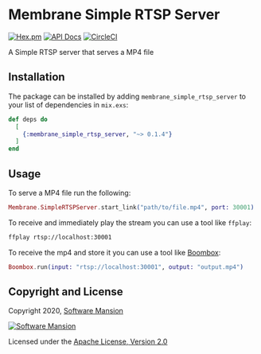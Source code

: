 # Membrane Simple RTSP Server

[![Hex.pm](https://img.shields.io/hexpm/v/membrane_simple_rtsp_server.svg)](https://hex.pm/packages/membrane_simple_rtsp_server)
[![API Docs](https://img.shields.io/badge/api-docs-yellow.svg?style=flat)](https://hexdocs.pm/membrane_simple_rtsp_server)
[![CircleCI](https://circleci.com/gh/membraneframework-labs/membrane_simple_rtsp_server.svg?style=svg)](https://circleci.com/gh/membraneframework-labs/membrane_simple_rtsp_server)

A Simple RTSP server that serves a MP4 file

## Installation

The package can be installed by adding `membrane_simple_rtsp_server` to your list of dependencies in `mix.exs`:

```elixir
def deps do
  [
    {:membrane_simple_rtsp_server, "~> 0.1.4"}
  ]
end
```

## Usage

To serve a MP4 file run the following:
```elixir
Membrane.SimpleRTSPServer.start_link("path/to/file.mp4", port: 30001)
```

To receive and immediately play the stream you can use a tool like `ffplay`:
```sh
ffplay rtsp://localhost:30001
```

To receive the mp4 and store it you can use a tool like [Boombox](https://github.com/membraneframework/boombox):
```elixir
Boombox.run(input: "rtsp://localhost:30001", output: "output.mp4")
```

## Copyright and License

Copyright 2020, [Software Mansion](https://swmansion.com/?utm_source=git&utm_medium=readme&utm_campaign=membrane_template_plugin)

[![Software Mansion](https://logo.swmansion.com/logo?color=white&variant=desktop&width=200&tag=membrane-github)](https://swmansion.com/?utm_source=git&utm_medium=readme&utm_campaign=membrane_template_plugin)

Licensed under the [Apache License, Version 2.0](LICENSE)
